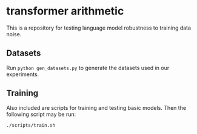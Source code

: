 # transformer arithmetic

This is a repository for testing language model robustness to training data noise. 

## Datasets

Run `python gen_datasets.py` to generate the datasets used in our experiments.

## Training

Also included are scripts for training and testing basic models. Then the following script may be run:

```
./scripts/train.sh
```
